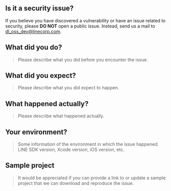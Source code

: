 ## Is it a security issue?

If you believe you have discovered a vulnerability or have an issue related to security, please **DO NOT** open a public issue. Instead, send us a mail to [dl_oss_dev@linecorp.com](mailto:dl_oss_dev@linecorp.com).

## What did you do?

> Please describe what you did before you encounter the issue.

## What did you expect?

> Please describe what you did expect to happen.

## What happened actually?

> Please describe what happened actually.

## Your environment?

> Some information of the environment in which the issue happened. LINE SDK version, Xcode version, iOS version, etc.

## Sample project

> It would be appreciated if you can provide a link to or update a sample project that we can download and reproduce the issue.